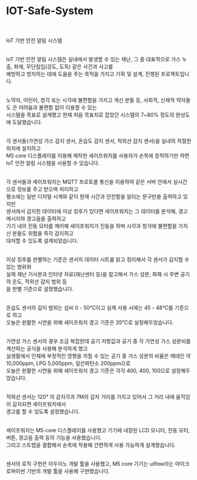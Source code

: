 # IOT-Safe-System <br><br>

IoT 기반 안전 알림 시스템<br><br>

IoT 기반 안전 알림 시스템은 실내에서 발생할 수 있는 재난, 그 중 대표적으로 가스 누출, 화재, 무단침입(강도, 도둑) 같은 사건과 사고를<br>
예방하고 방지하는 데에 도움을 주는 목적을 가지고 기획 및 설계, 진행된 프로젝트입니다.<br><br>

노약자, 어린이, 청각 또는 시각에 불편함을 가지고 계신 분들 등, 사회적, 신체적 약자들도 큰 어려움과 불편함 없이 이용할 수 있는 <br>
시스템을 목표로 설계했고 현재 처음 목표치로 잡았던 시스템의 7~80% 정도의 완성도에 도달했습니다.<br><br>

각 센서들(가연성 가스 감지 센서, 온습도 감지 센서, 적외선 감지 센서)을 실내의 적절한 위치에 설치하고<br>
M5 core 디스플레이를 이용해 제작한 세이프워치를 사용자가 손목에 장착하기만 하면 IoT 안전 알림 시스템을 사용할 수 있습니다.<br><br>

각 센서들과 세이프워치는 MQTT 프로토콜 통신을 이용하여 같은 서버 안에서 실시간으로 정보를 주고 받으며 처리하고<br>
평소에는 일반 디지털 시계와 같이 현재 시간과 안전함을 알리는 문구만을 출력하고 있지만<br>
센서에서 감지한 데이터에 이상 징후가 있다면 세이프워치는 그 데이터를 분석해, 경고 메시지와 경고음을 출력하고<br>
기기 내의 진동 모터를 제어해 세이프워치가 진동을 하며 시각과 청각에 불편함을 가지신 분들도 위험을 즉각 감지하고<br>
대처할 수 있도록 설계되었습니다.<br><br>

이상 징후를 판별하는 기준은 센서의 데이터 시트를 읽고 정리해서 각 센서가 감지할 수 있는 범위와<br>
실제 재난 기사문과 인터넷 자료(재난센터 등)을 참고해서 가스 성분, 화재 시 주변 공기의 온도, 적외선 감지 범위 등<br>
을 판별 기준으로 설정했습니다.<br><br>

온습도 센서의 감지 범위는 섭씨 0 - 50℃이고 실제 사용 시에는 45 - 48℃를 기준으로 하고 <br>
오늘은 원활한 시연을 위해 세이프워치 경고 기준은 35℃로 설정해두었습니다.<br><br>

가연성 가스 센서의 경우 조금 복잡한데 공기 저항값과 공기 중 각 가연성 가스 성분비를 계산하는 공식을 사용해 분석하게 했고<br>
실생활에서 인체에 부정적인 영향을 끼칠 수 있는 공기 중 가스 성분의 비율은 메테인 약 10,000ppm, LPG 5,000ppm, 일산화탄소 200ppm으로<br>
오늘은 원활한 시연을 위해 세이프워치 경고 기준은 각각 400, 400, 100으로 설정해두었습니다.<br><br>

적외선 센서는 120° 의 감지각과 7M의 감지 거리를 가지고 있어서 그 거리 내에 움직임이 감지되면 세이프워치에서<br>
경고를 할 수 있도록 설정했습니다.<br><br>

세이프워치는 M5 core 디스플레이를 사용했고 기기에 내장된 LCD 모니터, 진동 모터, 버튼, 경고음 출력 등의 기능을 사용했습니다.<br>
그리고 스트랩을 결합해서 손목에 착용해 간편하게 사용 가능하게 설계했습니다.<br><br>

센서의 로직 구현은 아두이노 개발 툴을 사용했고, M5 core 기기는 uiflow라는 마이크로파이썬 기반의 개발 툴을 사용해 구현했습니다.
